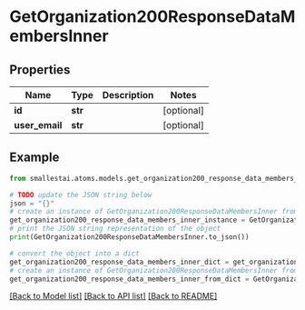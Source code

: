 # GetOrganization200ResponseDataMembersInner


## Properties

Name | Type | Description | Notes
------------ | ------------- | ------------- | -------------
**id** | **str** |  | [optional] 
**user_email** | **str** |  | [optional] 

## Example

```python
from smallestai.atoms.models.get_organization200_response_data_members_inner import GetOrganization200ResponseDataMembersInner

# TODO update the JSON string below
json = "{}"
# create an instance of GetOrganization200ResponseDataMembersInner from a JSON string
get_organization200_response_data_members_inner_instance = GetOrganization200ResponseDataMembersInner.from_json(json)
# print the JSON string representation of the object
print(GetOrganization200ResponseDataMembersInner.to_json())

# convert the object into a dict
get_organization200_response_data_members_inner_dict = get_organization200_response_data_members_inner_instance.to_dict()
# create an instance of GetOrganization200ResponseDataMembersInner from a dict
get_organization200_response_data_members_inner_from_dict = GetOrganization200ResponseDataMembersInner.from_dict(get_organization200_response_data_members_inner_dict)
```
[[Back to Model list]](../README.md#documentation-for-models) [[Back to API list]](../README.md#documentation-for-api-endpoints) [[Back to README]](../README.md)


